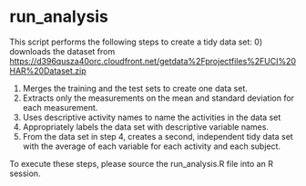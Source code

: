 # run_analysis

This script performs the following steps to create a tidy data set:
0) downloads the dataset from https://d396qusza40orc.cloudfront.net/getdata%2Fprojectfiles%2FUCI%20HAR%20Dataset.zip
1) Merges the training and the test sets to create one data set.
2) Extracts only the measurements on the mean and standard deviation for each measurement. 
3) Uses descriptive activity names to name the activities in the data set
4) Appropriately labels the data set with descriptive variable names. 
5) From the data set in step 4, creates a second, independent tidy data set with the average of each variable for each activity and each subject.

To execute these steps, please source the run_analysis.R file into an R session.